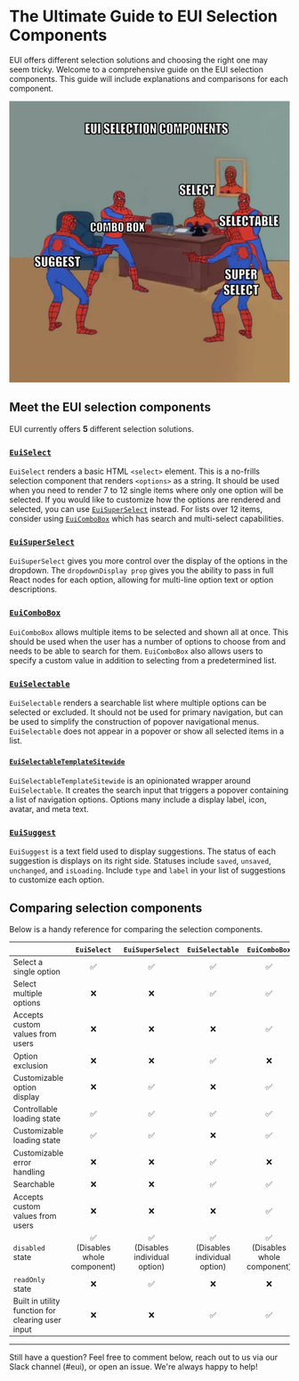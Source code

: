 # The Ultimate Guide to EUI Selection Components

EUI offers different selection solutions and choosing the right one  may seem tricky. Welcome to a comprehensive guide on the EUI selection components. This guide will include explanations and comparisons for each component. 

![Spiderman Selection components meme](spiderman_selection.jpeg)

## Meet the EUI selection components

EUI currently offers **5** different selection solutions. 

### [`EuiSelect`](https://elastic.github.io/eui/#/forms/form-controls#select)
`EuiSelect` renders a basic HTML `<select>` element. This is a no-frills selection component that renders `<options>` as a string. It should be used when you need to render 7 to 12 single items where only one option will be selected. If you would like to customize how the options are rendered and selected, you can use [`EuiSuperSelect`](#euisuperselect) instead. For  lists over 12 items, consider using [`EuiComboBox`](#euicombobox) which has search and multi-select capabilities. 

### [`EuiSuperSelect`](https://elastic.github.io/eui/#/forms/super-select)
`EuiSuperSelect` gives you more control over the display of the options in the dropdown. The `dropdownDisplay prop` gives you the ability to pass in full React nodes for each option, allowing for multi-line option text or option descriptions.

### [`EuiComboBox`](https://elastic.github.io/eui/#/forms/combo-box)
`EuiComboBox` allows multiple items to be selected and shown all at once. This should be used when the user has a number of options to choose from and needs to be able to search for them. `EuiComboBox` also allows users to specify a custom value in addition to selecting from a predetermined list.

### [`EuiSelectable`](https://elastic.github.io/eui/#/forms/selectable)
`EuiSelectable` renders a searchable list where multiple options can be selected or excluded. It should not be used for primary navigation, but can be used to simplify the construction of popover navigational menus. `EuiSelectable` does not appear in a popover or show all selected items in a list.
 
 #### [`EuiSelectableTemplateSitewide`](https://elastic.github.io/eui/#/templates/sitewide-search)
 `EuiSelectableTemplateSitewide` is an opinionated wrapper around `EuiSelectable`.  It creates the search input that triggers a popover containing a list of navigation options. Options many include a  display label, icon, avatar, and meta text.


### [`EuiSuggest`](https://elastic.github.io/eui/#/forms/suggest)
`EuiSuggest` is a text field used to display suggestions. The status of each suggestion is displays on its right side. Statuses include `saved`, `unsaved`,  `unchanged`, and `isLoading`. Include `type` and `label` in your list of suggestions to customize each option. 


## Comparing selection components

Below is a handy reference for comparing the selection components.

|   | `EuiSelect` | `EuiSuperSelect` | `EuiSelectable` | `EuiComboBox` | `EuiSuggest` |
|---|:---:|:---:|:---:|:---:|:---:|
| Select a single option  | ✅ | ✅ | ✅ | ✅ | ✅ |
| Select multiple options  | ❌ | ❌ | ✅ | ✅ | ❌ |
| Accepts custom values from users | ❌ | ❌ | ❌ | ✅  | ❌ |
| Option exclusion | ❌ | ❌ | ✅ | ❌ | ❌ |
| Customizable option display | ❌ | ✅ | ❌ | ✅ | ❌
| Controllable loading state | ✅ | ✅ | ✅ | ✅ | ✅ |
| Customizable loading state | ✅ | ✅ | ❌ | ✅ | ✅ |
| Customizable error handling | ❌ | ❌ | ✅ | ❌ | ❌ 
| Searchable | ❌ | ❌ | ✅ | ✅ | ❌ |
| Accepts custom values from users | ❌ | ❌ | ❌ | ✅ | ❌ |
| `disabled` state | ✅ <br/> (Disables whole component) | ✅ <br/> (Disables individual option) | ✅ <br/> (Disables individual option) | ✅ <br/> (Disables whole component) | ❌ |
| `readOnly` state | ❌ | ✅ | ❌ | ❌ | ❌ |
| Built in utility function for clearing user input | ❌ | ❌ | ✅ | ✅  | ✅ 

---

Still have a question? Feel free to comment below, reach out to us via our Slack channel (#eui), or open an issue. We're always happy to help!


